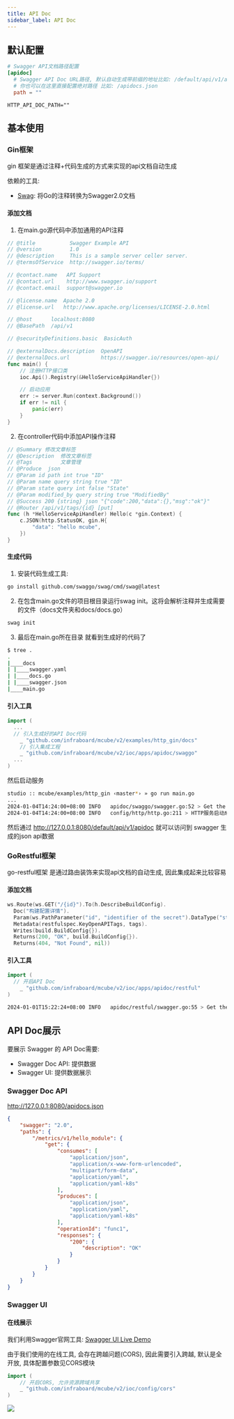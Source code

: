```yaml
---
title: API Doc
sidebar_label: API Doc
---
```


##  默认配置

```toml tab
# Swagger API文档路径配置
[apidoc]
  # Swagger API Doc URL路径, 默认自动生成带前缀的地址比如: /default/api/v1/apidoc 
  # 你也可以在这里直接配置绝对路径 比如: /apidocs.json
  path = ""
```

```env tab
HTTP_API_DOC_PATH=""
```


## 基本使用

### Gin框架

gin 框架是通过注释+代码生成的方式来实现的api文档自动生成

依赖的工具: 
+ [Swag](https://github.com/swaggo/swag/blob/master/README_zh-CN.md): 将Go的注释转换为Swagger2.0文档

#### 添加文档

1. 在main.go源代码中添加通用的API注释
```go
// @title           Swagger Example API
// @version         1.0
// @description     This is a sample server celler server.
// @termsOfService  http://swagger.io/terms/

// @contact.name   API Support
// @contact.url    http://www.swagger.io/support
// @contact.email  support@swagger.io

// @license.name  Apache 2.0
// @license.url   http://www.apache.org/licenses/LICENSE-2.0.html

// @host      localhost:8080
// @BasePath  /api/v1

// @securityDefinitions.basic  BasicAuth

// @externalDocs.description  OpenAPI
// @externalDocs.url          https://swagger.io/resources/open-api/
func main() {
	// 注册HTTP接口类
	ioc.Api().Registry(&HelloServiceApiHandler{})

	// 启动应用
	err := server.Run(context.Background())
	if err != nil {
		panic(err)
	}
}
```

2. 在controller代码中添加API操作注释
```go
// @Summary 修改文章标签
// @Description  修改文章标签
// @Tags         文章管理
// @Produce  json
// @Param id path int true "ID"
// @Param name query string true "ID"
// @Param state query int false "State"
// @Param modified_by query string true "ModifiedBy"
// @Success 200 {string} json "{"code":200,"data":{},"msg":"ok"}"
// @Router /api/v1/tags/{id} [put]
func (h *HelloServiceApiHandler) Hello(c *gin.Context) {
	c.JSON(http.StatusOK, gin.H{
		"data": "hello mcube",
	})
}
```

#### 生成代码

1. 安装代码生成工具:
```sh
go install github.com/swaggo/swag/cmd/swag@latest
```

2. 在包含main.go文件的项目根目录运行swag init。这将会解析注释并生成需要的文件（docs文件夹和docs/docs.go）
```sh
swag init
```

3. 最后在main.go所在目录 就看到生成好的代码了
```sh
$ tree .  
.
|____docs
| |____swagger.yaml
| |____docs.go
| |____swagger.json
|____main.go
```

#### 引入工具

```go
import (
  ...
  // 引入生成好的API Doc代码
	_ "github.com/infraboard/mcube/v2/examples/http_gin/docs"
	// 引入集成工程
	_ "github.com/infraboard/mcube/v2/ioc/apps/apidoc/swaggo"
  ...
)
```

然后启动服务
```sh
studio :: mcube/examples/http_gin ‹master*› » go run main.go 
...
2024-01-04T14:24:00+08:00 INFO   apidoc/swaggo/swagger.go:52 > Get the API Doc using http://127.0.0.1:8080/default/api/v1/apidoc component:API_DOC
2024-01-04T14:24:00+08:00 INFO   config/http/http.go:211 > HTTP服务启动成功, 监听地址: 127.0.0.1:8080 component:HTTP
```

然后通过 http://127.0.0.1:8080/default/api/v1/apidoc 就可以访问到 swagger 生成的json api数据


### GoRestful框架

go-restful框架 是通过路由装饰来实现api文档的自动生成, 因此集成起来比较容易

#### 添加文档

```go
ws.Route(ws.GET("/{id}").To(h.DescribeBuildConfig).
  Doc("构建配置详情").
  Param(ws.PathParameter("id", "identifier of the secret").DataType("string")).
  Metadata(restfulspec.KeyOpenAPITags, tags).
  Writes(build.BuildConfig{}).
  Returns(200, "OK", build.BuildConfig{}).
  Returns(404, "Not Found", nil))
```

#### 引入工具

```go
import (
  // 开启API Doc
	_ "github.com/infraboard/mcube/v2/ioc/apps/apidoc/restful"
)
```

```sh
2024-01-01T15:22:24+08:00 INFO   apidoc/restful/swagger.go:55 > Get the API Doc using http://127.0.0.1:8080/apidocs.json component:API_DOC
```

## API Doc展示

要展示 Swagger 的 API Doc需要:
+ Swagger Doc API: 提供数据
+ Swagger UI: 提供数据展示

### Swagger Doc API

http://127.0.0.1:8080/apidocs.json
```json
{
	"swagger": "2.0",
	"paths": {
		"/metrics/v1/hello_module": {
			"get": {
				"consumes": [
					"application/json",
					"application/x-www-form-urlencoded",
					"multipart/form-data",
					"application/yaml",
					"application/yaml-k8s"
				],
				"produces": [
					"application/json",
					"application/yaml",
					"application/yaml-k8s"
				],
				"operationId": "func1",
				"responses": {
					"200": {
						"description": "OK"
					}
				}
			}
		}
	}
}
```

### Swagger UI


#### 在线展示

我们利用Swagger官网工具: [Swagger UI Live Demo](https://petstore.swagger.io/?_gl=1*tg05bx*_gcl_au*MTQzNjI0NTc1OC4xNzA0MTYwNDk2&_ga=2.121705474.883653745.1704160496-643310157.1681607298)


由于我们使用的在线工具, 会存在跨越问题(CORS), 因此需要引入跨越, 默认是全开放, 具体配置参数见CORS模块
```go
import (
	// 开启CORS, 允许资源跨域共享
	_ "github.com/infraboard/mcube/v2/ioc/config/cors"
)
```

![](/img/mcube/swagger_live_demo.png)